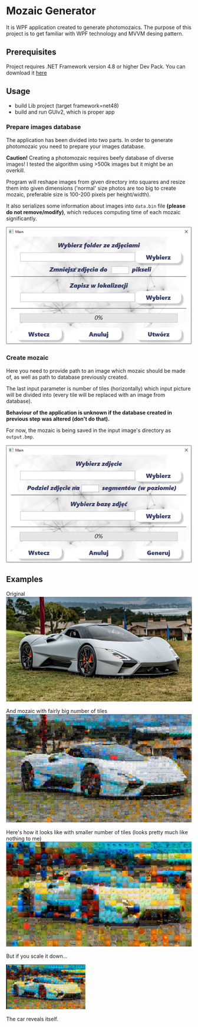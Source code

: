# Mozaic Generator

It is WPF application created to generate photomozaics. The purpose of this project is to get familiar with WPF technology and MVVM desing pattern.


## Prerequisites

Project requires .NET Framework version 4.8 or higher Dev Pack. You can download it [here](https://dotnet.microsoft.com/download)

## Usage

* build Lib project (target framework=net48)
* build and run GUIv2, which is proper app

### Prepare images database

The application has been divided into two parts. In order to generate photomozaic you need to prepare your images database.

**Caution!**
Creating a photomozaic requires beefy database of diverse images!
I tested the algorithm using >500k images but it might be an overkill.

Program will reshape images from given directory into squares and resize them into given dimensions ('normal' size photos are too big to create mozaic, preferable size is 100-200 pixels per height/width). 

It also serializes some information about images into `data.bin` file **(please do not remove/modify)**, which reduces computing time of each mozaic significantly.

![](pictures/prepare.PNG)

### Create mozaic

Here you need to provide path to an image which mozaic should be made of, as well as path to database previously created.

The last input parameter is number of tiles (horizontally) which input picture will be divided into (every tile will be replaced with an image from database).

**Behaviour of the application is unknown if the database created in previous step was altered (don't do that).**

For now, the mozaic is being saved in the input image's directory as `output.bmp`.

![](pictures/create.PNG)

## Examples

Original
![](pictures/car.jpg)

And mozaic with fairly big number of tiles
![](pictures/carsmall.PNG)

Here's how it looks like with smaller number of tiles (looks pretty much like nothing to me)
![](pictures/carbig.PNG)

But if you scale it down...

![](pictures/carbig2.PNG)

The car reveals itself.
